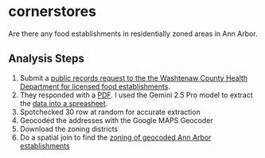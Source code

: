 # cornerstores
Are there any food establishments in residentially zoned areas in Ann Arbor.

## Analysis Steps
1. Submit a [public records request to the the Washtenaw County Health Department for licensed food establishments](https://www.muckrock.com/foi/washtenaw-county-16744/food-establishment-licenses-188216/#).
2. They responded with a [PDF](./raw/RESTAURANT_LISTING.pdf). I used the Gemini 2.5 Pro model to extract the [data into a spreasheet](./processed/establishments.csv).
3. Spotchecked 30 row at random for accurate extraction
4. Geocoded the addresses with the Google MAPS Geocoder
5. Download the zoning districts
6. Do a spatial join to find the [zoning of geocoded Ann Arbor establishments](https://www.google.com/maps/place/42%C2%B016'56.6%22N+83%C2%B044'13.4%22W/@42.2822057,-83.7370509,3a,75y,0.45h,90t/data=!3m7!1e1!3m5!1sP9j9QAiTqm1qeKIfxYRe1w!2e0!6shttps:%2F%2Fstreetviewpixels-pa.googleapis.com%2Fv1%2Fthumbnail%3Fcb_client%3Dmaps_sv.tactile%26w%3D900%26h%3D600%26pitch%3D0%26panoid%3DP9j9QAiTqm1qeKIfxYRe1w%26yaw%3D0.45236358!7i16384!8i8192!4m4!3m3!8m2!3d42.282378!4d-83.7370491?entry=ttu&g_ep=EgoyMDI1MDYyMy4yIKXMDSoASAFQAw%3D%3Do)
